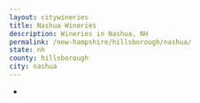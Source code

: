 ```yaml
---
layout: citywineries
title: Nashua Wineries
description: Wineries in Nashua, NH
permalink: /new-hampshire/hillsborough/nashua/
state: nh
county: hillsborough
city: nashua
---
```

-

